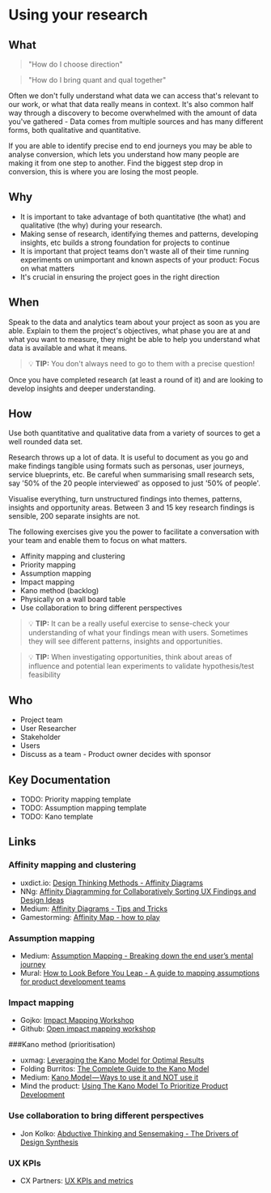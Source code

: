 # Using your research

## What
> "How do I choose direction"

> "How do I bring quant and qual together"

Often we don't fully understand what data we can access that's relevant to our work, or what that data really means in context. It's also common half way through a discovery to become overwhelmed with the amount of data you've gathered - Data comes from multiple sources and has many different forms, both qualitative and quantitative.

If you are able to identify precise end to end journeys you may be able to analyse conversion, which lets you understand how many people are making it from one step to another. Find the biggest step drop in conversion, this is where you are losing the most people.

## Why
- It is important to take advantage of both quantitative (the what) and qualitative (the why) during your research.
- Making sense of research, identifying themes and patterns, developing insights, etc builds a strong foundation for projects to continue
- It is important that project teams don't waste all of their time running experiments on unimportant and known aspects of your product: Focus on what matters
- It's crucial in ensuring the project goes in the right direction

## When
Speak to the data and analytics team about your project as soon as you are able. Explain to them the project's objectives, what phase you are at and what you want to measure, they might be able to help you understand what data is available and what it means.

> 💡 **TIP:** You don't always need to go to them with a precise question!

Once you have completed research (at least a round of it) and are looking to develop insights and deeper understanding.

## How
Use both quantitative and qualitative data from a variety of sources to get a well rounded data set.

Research throws up a lot of data. It is useful to document as you go and make findings tangible using formats such as personas, user journeys, service blueprints, etc. Be careful when summarising small research sets, say '50% of the 20 people interviewed' as opposed to just '50% of people'.

Visualise everything, turn unstructured findings into themes, patterns, insights and opportunity areas. Between 3 and 15 key research findings is sensible, 200 separate insights are not.

The following exercises give you the power to facilitate a conversation with your team and enable them to focus on what matters.

- Affinity mapping and clustering
- Priority mapping
- Assumption mapping
- Impact mapping
- Kano method (backlog)
- Physically on a wall board table
- Use collaboration to bring different perspectives

> 💡 **TIP:** It can be a really useful exercise to sense-check your understanding of what your findings mean with users. Sometimes they will see different patterns, insights and opportunities.

> 💡 **TIP:** When investigating opportunities, think about areas of influence and potential lean experiments to validate hypothesis/test feasibility

## Who
- Project team
- User Researcher
- Stakeholder
- Users
- Discuss as a team - Product owner decides with sponsor


## Key Documentation
- TODO: Priority mapping template
- TODO: Assumption mapping template
- TODO: Kano template

## Links
### Affinity mapping and clustering
- uxdict.io: [Design Thinking Methods - Affinity Diagrams](https://uxdict.io/design-thinking-methods-affinity-diagrams-357bd8671ad4)
- NNg: [Affinity Diagramming for Collaboratively Sorting UX Findings and Design Ideas](https://www.nngroup.com/articles/affinity-diagram/)
- Medium: [Affinity Diagrams - Tips and Tricks](https://medium.com/learning-ux/affinity-diagrams-tips-and-tricks-6225e8c1f0df)
- Gamestorming: [Affinity Map - how to play](http://gamestorming.com/affinity-map/)

### Assumption mapping
- Medium: [Assumption Mapping - Breaking down the end user’s mental journey](https://medium.com/turning-lids/assumption-mapping-b1f2561c3889)
- Mural: [How to Look Before You Leap - A guide to mapping assumptions for product development teams](http://blog.mural.co/2017/01/31/how-to-look-before-you-leap-a-guide-to-mapping-assumptions-for-product-development-teams)

### Impact mapping
- Gojko: [Impact Mapping Workshop](https://gojko.net/news/2016/05/09/open-impact-mapping.html)
- Github: [Open impact mapping workshop](https://github.com/impactmapping/open-impact-mapping-workshop)

###Kano method (prioritisation)
- uxmag: [Leveraging the Kano Model for Optimal Results](http://uxmag.com/articles/leveraging-the-kano-model-for-optimal-results)
- Folding Burritos: [The Complete Guide to the Kano Model](https://foldingburritos.com/kano-model/)
- Medium: [Kano Model — Ways to use it and NOT use it](https://medium.com/design-ibm/kano-model-ways-to-use-it-and-not-use-it-1d205a9cf808)
- Mind the product: [Using The Kano Model To Prioritize Product Development](https://www.mindtheproduct.com/2013/07/using-the-kano-model-to-prioritize-product-development/)

### Use collaboration to bring different perspectives
- Jon Kolko: [Abductive Thinking and Sensemaking - The Drivers of Design Synthesis](http://www.jonkolko.com/writingAbductiveThinking.php)

### UX KPIs
- CX Partners: [UX KPIs and metrics](https://www.cxpartners.co.uk/our-thinking/big_list_of_ux_kpis_and_metrics/)

